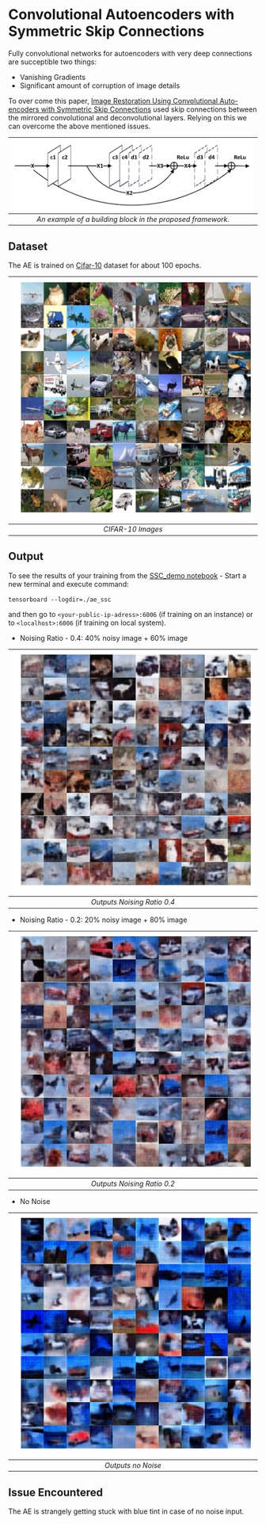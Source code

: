 # Convolutional Autoencoders with Symmetric Skip Connections
Fully convolutional networks for autoencoders with very deep connections are succeptible two things:
* Vanishing Gradients
* Significant amount of corruption of image details

To over come this paper, [Image Restoration Using Convolutional Auto-encoders with Symmetric Skip Connections](./https://arxiv.org/pdf/1606.08921.pdf) 
used skip connections between the mirrored convolutional and deconvolutional layers. Relying on this we can overcome the above mentioned issues.

| ![Skip Connections](./images/skip-connection.png) |
|:-------------------------------------------------:|
| *An example of a building block in the proposed framework.* |

## Dataset
The AE is trained on [Cifar-10](https://www.cs.toronto.edu/~kriz/cifar.html) dataset for about 100 epochs.

| ![cifar-10](./images/in_imgs.png)|
|:----------------------------------:|
| *CIFAR-10 Images* |

## Output 

To see the results of your training from the [SSC_demo notebook](./SSC_Demo.ipynb) - Start a new terminal and execute command:
```
tensorboard --logdir=./ae_ssc
```

and then go to ``<your-public-ip-adress>:6006`` (if training on an instance) or to ``<localhost>:6006`` (if training on local system).


* Noising Ratio - 0.4: 40% noisy image + 60% image

| ![AE output 0.4](./images/noise_ratio0.4.png) |
|:------------------------------------------:|
| *Outputs Noising Ratio 0.4* |

* Noising Ratio - 0.2: 20% noisy image + 80% image

| ![AE output 0.2](./images/noise_ratio0.2.png) |
|:------------------------------------------:|
| *Outputs Noising Ratio 0.2* |


* No Noise

| ![AE output](./images/no_noise.png) |
|:------------------------------------------:|
| *Outputs no Noise* |

## Issue Encountered
The AE is strangely getting stuck with blue tint in case of no noise input.
